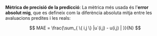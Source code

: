 
**Mètrica de precisió de la predicció**: La mètrica més usada és l'**error absolut mig**, que es defineix com la diferència absoluta mitja entre les avaluacions predites i les reals:

$$
MAE = \frac{\sum_{ \{ i,j \} |u`(i,j) - u(i,j) | }}{N}
$$
